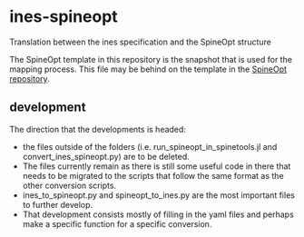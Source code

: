 # ines-spineopt
Translation between the ines specification and the SpineOpt structure

The SpineOpt template in this repository is the snapshot that is used for the mapping process. This file may be behind on the template in the [SpineOpt repository](https://github.com/Spine-tools/SpineOpt.jl).

## development
The direction that the developments is headed:
+ the files outside of the folders (i.e. run_spineopt_in_spinetools.jl and convert_ines_spineopt.py) are to be deleted.
+ The files currently remain as there is still some useful code in there that needs to be migrated to the scripts that follow the same format as the other conversion scripts.
+ ines_to_spineopt.py and spineopt_to_ines.py are the most important files to further develop.
+ That development consists mostly of filling in the yaml files and perhaps make a specific function for a specific conversion.